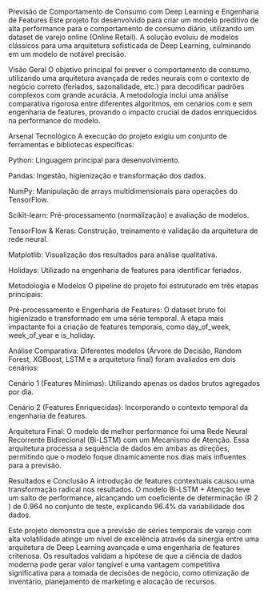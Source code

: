 Previsão de Comportamento de Consumo com Deep Learning e Engenharia de Features
Este projeto foi desenvolvido para criar um modelo preditivo de alta performance para o comportamento de consumo diário, utilizando um dataset de varejo online (Online Retail). A solução evoluiu de modelos clássicos para uma arquitetura sofisticada de Deep Learning, culminando em um modelo de notável precisão.

Visão Geral
O objetivo principal foi prever o comportamento de consumo, utilizando uma arquitetura avançada de redes neurais com o contexto de negócio correto (feriados, sazonalidade, etc.) para decodificar padrões complexos com grande acurácia. A metodologia inclui uma análise comparativa rigorosa entre diferentes algoritmos, em cenários com e sem engenharia de features, provando o impacto crucial de dados enriquecidos na performance do modelo.

Arsenal Tecnológico
A execução do projeto exigiu um conjunto de ferramentas e bibliotecas específicas:

Python: Linguagem principal para desenvolvimento.

Pandas: Ingestão, higienização e transformação dos dados.

NumPy: Manipulação de arrays multidimensionais para operações do TensorFlow.

Scikit-learn: Pré-processamento (normalização) e avaliação de modelos.

TensorFlow & Keras: Construção, treinamento e validação da arquitetura de rede neural.

Matplotlib: Visualização dos resultados para análise qualitativa.

Holidays: Utilizado na engenharia de features para identificar feriados.

Metodologia e Modelos
O pipeline do projeto foi estruturado em três etapas principais:

Pré-processamento e Engenharia de Features: O dataset bruto foi higienizado e transformado em uma série temporal. A etapa mais impactante foi a criação de features temporais, como day_of_week, week_of_year e is_holiday.

Análise Comparativa: Diferentes modelos (Árvore de Decisão, Random Forest, XGBoost, LSTM e a arquitetura final) foram avaliados em dois cenários:

Cenário 1 (Features Mínimas): Utilizando apenas os dados brutos agregados por dia.

Cenário 2 (Features Enriquecidas): Incorporando o contexto temporal da engenharia de features.

Arquitetura Final: O modelo de melhor performance foi uma Rede Neural Recorrente Bidirecional (Bi-LSTM) com um Mecanismo de Atenção. Essa arquitetura processa a sequência de dados em ambas as direções, permitindo que o modelo foque dinamicamente nos dias mais influentes para a previsão.

Resultados e Conclusão
A introdução de features contextuais causou uma transformação radical nos resultados. O modelo Bi-LSTM + Atenção teve um salto de performance, alcançando um coeficiente de determinação (R 
2
 ) de 0.964 no conjunto de teste, explicando 96.4% da variabilidade dos dados.

Este projeto demonstra que a previsão de séries temporais de varejo com alta volatilidade atinge um nível de excelência através da sinergia entre uma arquitetura de Deep Learning avançada e uma engenharia de features criteriosa. Os resultados validam a hipótese de que a ciência de dados moderna pode gerar valor tangível e uma vantagem competitiva significativa para a tomada de decisões de negócio, como otimização de inventário, planejamento de marketing e alocação de recursos.
